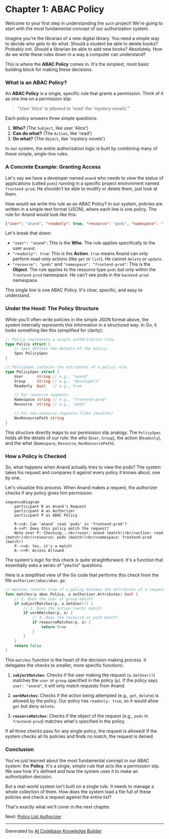 # Chapter 1: ABAC Policy

Welcome to your first step in understanding the `auth` project! We're going to start with the most fundamental concept of our authorization system.

Imagine you're the librarian of a new digital library. You need a simple way to decide who gets to do what. Should a student be able to delete books? Probably not. Should a librarian be able to add new books? Absolutely. How do we write these rules down in a way a computer can understand?

This is where the **ABAC Policy** comes in. It's the simplest, most basic building block for making these decisions.

### What is an ABAC Policy?

An **ABAC Policy** is a single, specific rule that grants a permission. Think of it as one line on a permission slip:

> *"User 'Alice' is allowed to 'read' the 'mystery novels'."*

Each policy answers three simple questions:
1.  **Who?** (The `Subject`, like user 'Alice')
2.  **Can do what?** (The `Action`, like 'read')
3.  **On what?** (The `Object`, like 'mystery novels')

In our system, the entire authorization logic is built by combining many of these simple, single-line rules.

### A Concrete Example: Granting Access

Let's say we have a developer named `anand` who needs to *view* the status of applications (called `pods`) running in a specific project environment named `frontend-prod`. He shouldn't be able to modify or delete them, just look at them.

How would we write this rule as an ABAC Policy? In our system, policies are written in a simple text format (JSON), where each line is one policy. The rule for Anand would look like this:

```json
{"user": "anand", "readonly": true, "resource": "pods", "namespace": "frontend-prod"}
```

Let's break that down:
*   `"user": "anand"`: This is the **Who**. The rule applies specifically to the user `anand`.
*   `"readonly": true`: This is the **Action**. `true` means Anand can only perform read-only actions (like `get` or `list`). He cannot `delete` or `update`.
*   `"resource": "pods"` and `"namespace": "frontend-prod"`: This is the **Object**. The rule applies to the resource type `pods` but *only* within the `frontend-prod` namespace. He can't see pods in the `backend-prod` namespace.

This single line is one ABAC Policy. It's clear, specific, and easy to understand.

### Under the Hood: The Policy Structure

While you'll often write policies in the simple JSON format above, the system internally represents this information in a structured way. In Go, it looks something like this (simplified for clarity):

```go
// Policy represents a single authorization rule.
type Policy struct {
    // Spec defines the details of the policy.
    Spec PolicySpec
}

// PolicySpec contains the attributes of a policy rule.
type PolicySpec struct {
    User      string // e.g., "anand"
    Group     string // e.g., "developers"
    Readonly  bool   // e.g., true

    // For resource requests
    Namespace string // e.g., "frontend-prod"
    Resource  string // e.g., "pods"

    // For non-resource requests (like /healthz)
    NonResourcePath string
}
```
This structure directly maps to our permission slip analogy. The `PolicySpec` holds all the details of our rule: the who (`User`, `Group`), the action (`Readonly`), and the what (`Namespace`, `Resource`, `NonResourcePath`).

### How a Policy is Checked

So, what happens when Anand actually tries to view the pods? The system takes his request and compares it against every policy it knows about, one by one.

Let's visualize this process. When Anand makes a request, the authorizer checks if any policy gives him permission.

```mermaid
sequenceDiagram
    participant R as Anand's Request
    participant A as Authorizer
    participant P as ABAC Policy

    R->>A: Can 'anand' read 'pods' in 'frontend-prod'?
    A->>P: Does this policy match the request?
    Note over P: Checking...<br/>user: anand (match!)<br/>action: read (match!)<br/>resource: pods (match!)<br/>namespace: frontend-prod (match!)
    P-->>A: Yes, it's a match!
    A-->>R: Access Allowed
```

The system's logic for this check is quite straightforward. It's a function that essentially asks a series of "yes/no" questions.

Here is a simplified view of the Go code that performs this check from the file `authorizer/abac/abac.go`:

```go
// matches returns true if a policy matches the attributes of a request.
func matches(p abac.Policy, a authorizer.Attributes) bool {
    // 1. Does the user or group match?
    if subjectMatches(p, a.GetUser()) {
        // 2. Does the action (verb) match?
        if verbMatches(p, a) {
            // 3. Does the resource or path match?
            if resourceMatches(p, a) {
                return true
            }
        }
    }
    return false
}
```
This `matches` function is the heart of the decision-making process. It delegates the checks to smaller, more specific functions:

1.  **`subjectMatches`**: Checks if the user making the request (`a.GetUser()`) matches the `user` or `group` specified in the policy (`p`). If the policy says `user: "anand"`, it will only match requests from Anand.

2.  **`verbMatches`**: Checks if the action being attempted (e.g., `get`, `delete`) is allowed by the policy. Our policy has `readonly: true`, so it would allow `get` but deny `delete`.

3.  **`resourceMatches`**: Checks if the object of the request (e.g., `pods` in `frontend-prod`) matches what's specified in the policy.

If all three checks pass for any single policy, the request is allowed! If the system checks all its policies and finds no match, the request is denied.

### Conclusion

You've just learned about the most fundamental concept in our ABAC system: the **Policy**. It's a single, simple rule that acts like a permission slip. We saw how it's defined and how the system uses it to make an authorization decision.

But a real-world system isn't built on a single rule. It needs to manage a whole collection of them. How does the system load a file full of these policies and check a request against the entire list?

That's exactly what we'll cover in the next chapter.

Next: [Policy List Authorizer](02_policy_list_authorizer_.md)

---

Generated by [AI Codebase Knowledge Builder](https://github.com/The-Pocket/Tutorial-Codebase-Knowledge)